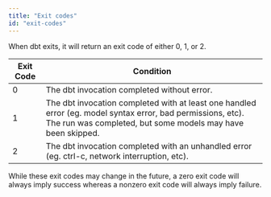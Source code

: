 ```yaml
---
title: "Exit codes"
id: "exit-codes"
---
```


When dbt exits, it will return an exit code of either 0, 1, or 2.

| Exit Code | Condition |
| --------- | --------- |
| 0 | The dbt invocation completed without error. |
| 1 | The dbt invocation completed with at least one handled error (eg. model syntax error, bad permissions, etc). The run was completed, but some models may have been skipped. |
| 2 | The dbt invocation completed with an unhandled error (eg. ctrl-c, network interruption, etc). |

While these exit codes may change in the future, a zero exit code will always imply success whereas a nonzero exit code will always imply failure.
